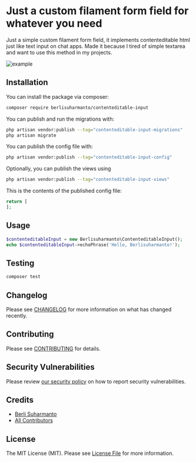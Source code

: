 # Just a custom filament form field for whatever you need

Just a simple custom filament form field, it implements contenteditable html just like text input on chat apps. Made it because I tired of simple textarea and want to use this method in my projects.



![example](https://github.com/user-attachments/assets/b322a5f3-6c3c-4cb7-9a9e-efc789ab3a85)



## Installation

You can install the package via composer:

```bash
composer require berlisuharmanto/contenteditable-input
```

You can publish and run the migrations with:

```bash
php artisan vendor:publish --tag="contenteditable-input-migrations"
php artisan migrate
```

You can publish the config file with:

```bash
php artisan vendor:publish --tag="contenteditable-input-config"
```

Optionally, you can publish the views using

```bash
php artisan vendor:publish --tag="contenteditable-input-views"
```

This is the contents of the published config file:

```php
return [
];
```

## Usage

```php
$contenteditableInput = new Berlisuharmanto\ContenteditableInput();
echo $contenteditableInput->echoPhrase('Hello, Berlisuharmanto!');
```

## Testing

```bash
composer test
```

## Changelog

Please see [CHANGELOG](CHANGELOG.md) for more information on what has changed recently.

## Contributing

Please see [CONTRIBUTING](.github/CONTRIBUTING.md) for details.

## Security Vulnerabilities

Please review [our security policy](../../security/policy) on how to report security vulnerabilities.

## Credits

- [Berli Suharmanto](https://github.com/berlisuharmanto)
- [All Contributors](../../contributors)

## License

The MIT License (MIT). Please see [License File](LICENSE.md) for more information.
